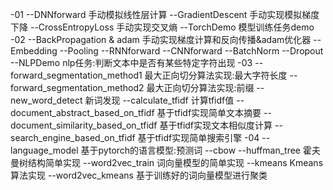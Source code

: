 -01
--DNNforward 手动模拟线性层计算 
--GradientDescent 手动实现模拟梯度下降
--CrossEntropyLoss 手动实现交叉熵
--TorchDemo 模型训练任务demo 
-02
--BackPropagation & adam 手动实现梯度计算和反向传播&adam优化器
--Embedding
--Pooling
--RNNforward
--CNNforward
--BatchNorm
--Dropout
--NLPDemo nlp任务:判断文本中是否有某些特定字符出现
-03
--forward_segmentation_method1 最大正向切分算法实现:最大字符长度
--forward_segmentation_method2 最大正向切分算法实现:前缀
--new_word_detect 新词发现
--calculate_tfidf 计算tfidf值
--document_abstract_based_on_tfidf 基于tfidf实现简单文本摘要
--document_similarity_based_on_tfidf 基于tfidf实现文本相似度计算
--search_engine_based_on_tfidf 基于tfidf实现简单搜索引擎
-04
--language_model 基于pytorch的语言模型:预测词
--cbow 
--huffman_tree 霍夫曼树结构简单实现
--word2vec_train 词向量模型的简单实现
--kmeans Kmeans算法实现
--word2vec_kmeans 基于训练好的词向量模型进行聚类

